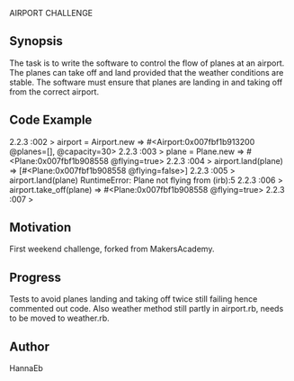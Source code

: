 AIRPORT CHALLENGE

Synopsis
--------
The task is to write the software to control the flow of planes at an airport. The planes can take off and land provided that the weather conditions are stable. The software must ensure that planes are landing in and taking off from the correct airport.


Code Example
------------
2.2.3 :002 > airport = Airport.new
 => #<Airport:0x007fbf1b913200 @planes=[], @capacity=30>
2.2.3 :003 > plane = Plane.new
 => #<Plane:0x007fbf1b908558 @flying=true>
2.2.3 :004 > airport.land(plane)
 => [#<Plane:0x007fbf1b908558 @flying=false>]
2.2.3 :005 > airport.land(plane)
RuntimeError: Plane not flying
  from (irb):5
2.2.3 :006 > airport.take_off(plane)
 => #<Plane:0x007fbf1b908558 @flying=true>
2.2.3 :007 >


Motivation
----------
First weekend challenge, forked from MakersAcademy.


Progress
--------
Tests to avoid planes landing and taking off twice still failing hence commented out code. Also weather method still partly in airport.rb, needs to be moved to weather.rb.


Author
------
HannaEb